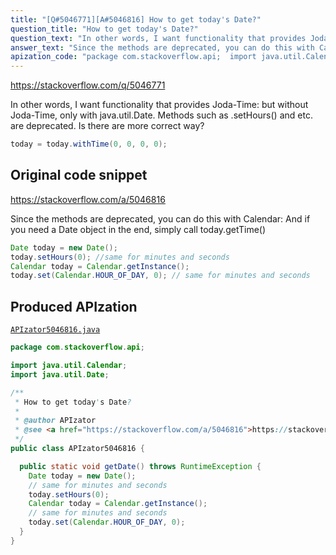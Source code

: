 ```yaml
---
title: "[Q#5046771][A#5046816] How to get today's Date?"
question_title: "How to get today's Date?"
question_text: "In other words, I want functionality that provides Joda-Time: but without Joda-Time, only with java.util.Date. Methods such as .setHours() and etc. are deprecated. Is there are more correct way?"
answer_text: "Since the methods are deprecated, you can do this with Calendar: And if you need a Date object in the end, simply call today.getTime()"
apization_code: "package com.stackoverflow.api;  import java.util.Calendar; import java.util.Date;  /**  * How to get today's Date?  *  * @author APIzator  * @see <a href=\"https://stackoverflow.com/a/5046816\">https://stackoverflow.com/a/5046816</a>  */ public class APIzator5046816 {    public static void getDate() throws RuntimeException {     Date today = new Date();     // same for minutes and seconds     today.setHours(0);     Calendar today = Calendar.getInstance();     // same for minutes and seconds     today.set(Calendar.HOUR_OF_DAY, 0);   } }"
---
```


https://stackoverflow.com/q/5046771

In other words, I want functionality that provides Joda-Time:
but without Joda-Time, only with java.util.Date.
Methods such as .setHours() and etc. are deprecated. Is there are more correct way?


```java
today = today.withTime(0, 0, 0, 0);
```


## Original code snippet

https://stackoverflow.com/a/5046816

Since the methods are deprecated, you can do this with Calendar:
And if you need a Date object in the end, simply call today.getTime()

```java
Date today = new Date();
today.setHours(0); //same for minutes and seconds
Calendar today = Calendar.getInstance();
today.set(Calendar.HOUR_OF_DAY, 0); // same for minutes and seconds
```

## Produced APIzation

[`APIzator5046816.java`](https://github.com/pasqualesalza/apization-temp-data/raw/master/apizations/java/APIzator5046816.java)

```java
package com.stackoverflow.api;

import java.util.Calendar;
import java.util.Date;

/**
 * How to get today's Date?
 *
 * @author APIzator
 * @see <a href="https://stackoverflow.com/a/5046816">https://stackoverflow.com/a/5046816</a>
 */
public class APIzator5046816 {

  public static void getDate() throws RuntimeException {
    Date today = new Date();
    // same for minutes and seconds
    today.setHours(0);
    Calendar today = Calendar.getInstance();
    // same for minutes and seconds
    today.set(Calendar.HOUR_OF_DAY, 0);
  }
}

```